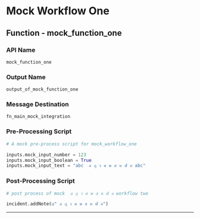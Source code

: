 <!--
    DO NOT MANUALLY EDIT THIS FILE
    THIS FILE IS AUTOMATICALLY GENERATED WITH resilient-circuits codegen
-->

# Mock Workflow One

## Function - mock_function_one

### API Name
`mock_function_one`

### Output Name
`output_of_mock_function_one`

### Message Destination
`fn_main_mock_integration`

### Pre-Processing Script
```python
# A mock pre-process script for mock_workflow_one

inputs.mock_input_number = 123
inputs.mock_input_boolean = True
inputs.mock_input_text = "abc  ล ฦ ว ศ ษ ส ห ฬ อ abc"
```

### Post-Processing Script
```python
# post process of mock  ล ฦ ว ศ ษ ส ห ฬ อ workflow two

incident.addNote(u" ล ฦ ว ศ ษ ส ห ฬ อ")
```

---

